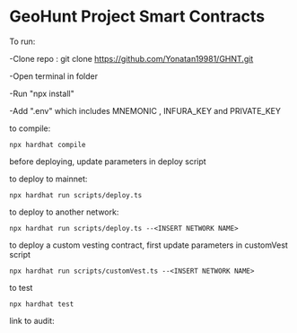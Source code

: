 # GeoHunt Project Smart Contracts

To run:

-Clone repo : git clone https://github.com/Yonatan19981/GHNT.git

-Open terminal in folder

-Run "npx install"

-Add ".env" which includes MNEMONIC , INFURA_KEY and PRIVATE_KEY

to compile:
```shell
npx hardhat compile
```

before deploying, update parameters in deploy script

to deploy to mainnet:

```shell
npx hardhat run scripts/deploy.ts
```

to deploy to another network:

```shell
npx hardhat run scripts/deploy.ts --<INSERT NETWORK NAME>
```

to deploy a custom vesting contract, first update parameters in customVest script

```shell
npx hardhat run scripts/customVest.ts --<INSERT NETWORK NAME>
```


to test

```shell
npx hardhat test
```

link to audit: